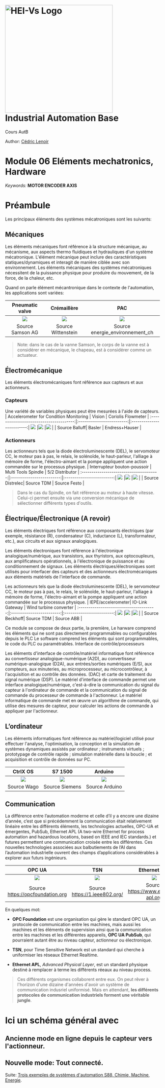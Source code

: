 <h1 align="left">
  <br>
  <img src="./img/hei-en.png" alt="HEI-Vs Logo" width="350">
  <br>
  Industrial Automation Base
  <br>
</h1>

Cours AutB

Author: [Cédric Lenoir](mailto:cedric.lenoir@hevs.ch)

# Module 06 Eléments mechatronics, Hardware

*Keywords:* **MOTOR ENCODER AXIS**

# Préambule
Les principaux éléments des systèmes mécatroniques sont les suivants:

## Mécaniques
Les éléments mécaniques font référence à la structure mécanique, au mécanisme, aux aspects thermo fluidiques et hydrauliques d'un système mécatronique. L'élément mécanique peut inclure des caractéristiques statiques/dynamiques et interagit de manière ciblée avec son environnement. Les éléments mécaniques des systèmes mécatroniques nécessitent de la puissance physique pour produire du mouvement, de la force, de la chaleur, etc.

Quand on parle élément mécantronique dans le contexte de l'automation, les applications sont variées:

| Pneumatic valve                        |  Crémaillère             |  PAC             |
:---------------------------------------:|:-------------------------:|:-------------------------:|
![](./img/MEc_csm_3222p_9e62b399c2.png)  |![](./img/MecWittensteincsm_linearsystem-npr-ritzel-zahnstange_9b998c8da5.jpg)|![](./img/mec_pac-principe_energie_environnement_ch.gif)  |
| Source Samson AG | Source Wittenstein | Source energie_environnement_ch |

> Note: dans le cas de la vanne Samson, le corps de la vanne est à considérer en mécanique, le chapeau, est à considérer comme un actuateur.

## Électromécanique
Les éléments électromécaniques font référence aux capteurs et aux actionneurs. 
### Capteurs
Une variété de variables physiques peut être mesurées à l'aide de capteurs.
| Accelerometer for Condition Monitoring |  Vision             |  Coriolis Flowmeter           |
:---------------------------------------:|:-------------------------:|:-------------------------:|
![](./img/Sensor_condition-monitoring-sensor.webp)  |![](./img/ace_2_Pro_GigE_Lens_f_l_670x500px__x250.jpg)  |![](./img/Promass_F_300_8F3B_CH_Hori02___PP_01.jpg)  |
| Source Balluff| Basler | Endress+Hauser | 
### Actionneurs
Les actionneurs tels que la diode électroluminescente (DEL), le servomoteur CC, le moteur pas à pas, le relais, le solénoïde, le haut-parleur, l'alliage à mémoire de forme, l'électro-aimant et la pompe appliquent une action commandée sur le processus physique.
| Interrupteur bouton-poussoir |  Multi Tools Spindle             |  5/2 Distributor          |
:---------------------------------------:|:-------------------------:|:-------------------------:|
![](./img/EAO-82-4151.1134-11072577-01.jpg)  |![](./img/TDM_MultiToolsSpindle.jpg)  |![](./img/5._bi-stabiel_ventiel_w444%20Source%20Festo.webp)  |
| Source Distrelec| Source TDM | Source Festo | 

> Dans le cas du Spindle, on fait référence au moteur à haute vitesse. Celui-ci permet ensuite via une conversion mécanique de sélectionner différents types d'outils.

## Électrique/Électronique (A revoir)
Les éléments électriques font référence aux composants électriques (par exemple, résistance (R), condensateur (C), inductance (L), transformateur, etc.), aux circuits et aux signaux analogiques.

Les éléments électroniques font référence à l'électronique analogique/numérique, aux transistors, aux thyristors, aux optocoupleurs, aux amplificateurs opérationnels, à l'électronique de puissance et au conditionnement de signaux. Les éléments électriques/électroniques sont utilisés pour interfacer des capteurs et des actionneurs électromécaniques aux éléments matériels de l'interface de commande.

Les actionneurs tels que la diode électroluminescente (DEL), le servomoteur CC, le moteur pas à pas, le relais, le solénoïde, le haut-parleur, l'alliage à mémoire de forme, l'électro-aimant et la pompe appliquent une action commandée sur le processus physique.
| IEPE/accelerometer|  IO-Link Gateway          |  Wind turbine converter          |
:---------------------------------------:|:-------------------------:|:-------------------------:|
![](./img/ep3632-0001__web_preview.png.webp)  |![](./img/mamfile-1761001-720Wx540H-c.webp)  |![](./img/ABBs_PCS6000_wind_turbine_converter.jpg)  |
| Source Beckhoff| Source TDM | Source ABB | 

Ce module se compose de deux partie, la première, 
Le harware comprend les éléments qui ne sont pas directement programmables ou configurables depuis le PLC
Le software comprend les éléments qui sont programmables, le code du PLC ou paramétrables. 
Interface de contrôle/processeurs

Les éléments d'interface de contrôle/matériel informatique font référence au convertisseur analogique-numérique (A2D), au convertisseur numérique-analogique (D2A), aux entrées/sorties numériques (E/S), aux compteurs, aux minuteries, au microprocesseur, au microcontrôleur, à l'acquisition et au contrôle des données. (DAC) et carte de traitement du signal numérique (DSP).
Le matériel d'interface de commande permet une interface analogique/numérique, c'est-à-dire la communication du signal du capteur à l'ordinateur de commande et la communication du signal de commande du processeur de commande à l'actionneur. Le matériel informatique de commande met en œuvre un algorithme de commande, qui utilise des mesures de capteur, pour calculer les actions de commande à appliquer par l'actionneur.


## L’ordinateur
Les éléments informatiques font référence au matériel/logiciel utilisé pour effectuer l'analyse, l'optimisation, la conception et la simulation de systèmes dynamiques assistés par ordinateur ; instruments virtuels ; prototypage de contrôle rapide ; simulation matérielle dans la boucle ; et acquisition et contrôle de données sur PC.

| CtrlX OS|  S7 1500         |  Arduino       |
:---------------------------------------:|:-------------------------:|:-------------------------:|
![](./img/Wago_1024-11394548-DE.webp)  |![](./img/AutB_InterfaceLoaded.jpg)  |![](./img/Arduino%20Soft%20PLC.jpeg)  |
| Source Wago| Source Siemens | Source Arduino | 

## Communication
La différence entre l’automation moderne et celle d’il y a encore une dizaine d’année, c’est que si précédemment la communication était relativement linéaire entre les différents éléments, les technologies actuelles, OPC-UA et émergentes, PubSub, Ethernet APL (A two-wire Ethernet for process automation and hazardous locations, based on IEEE and IEC standards.) et futures permettent une communication croisée entre les différentes.
Ces nouvelles technologies associées aux balbutiements de l’AI dans l’automation industrielle ouvrent des champs d’applications considérables à explorer aux futurs ingénieurs.

| OPC UA                                 |  TSN                      |  Ethernet-apl          |
:---------------------------------------:|:-------------------------:|:-------------------------:|
![](./img/OPC%20Foundation.jpg)  |![](./img/21-sa-313-time-sensitive-networking-tsn-logo-color-rgb-768x307.png)  |![](./img/Logo-Ethernet-APL-rectangle-RGB_1.0_white_backgr.png)  |
| Source https://opcfoundation.org| Source https://1.ieee802.org/ | Source https://www.ethernet-apl.org | 

En quelques mot:
-    **OPC Foundation** est une organisation qui gère le standard OPC UA, un protocole de communication entre les machines, mais aussi les machines et les éléments de supervision ainsi que la communication entre les machines et les différentes appareils, **OPC UA PubSub**, qui pourraient autant être au niveau capteur, actionneur ou électronique.

- **TSN**, pour Time Sensitive Network est un standard qui cherche à uniformiser les réseaux Ethernet Realtime.

- **Ethernet APL**, *Advanced Physical Layer*, est un standard physique destiné à remplacer à terme les différents réeaux au niveau process. 

> Ces différents organismes collaborent entre eux. On peut rêver à l'horizon d'une dizaine d'années d'avoir un système de communication indusriel uniformisé. Mais en attendant, **les différents protocoles de communication industriels forment une véritable jungle**.

# Ici un schéma général avec

## Ancienne mode en ligne depuis le capteur vers l'actionneur.

## Nouvelle mode: Tout connecté.

Suite: [Trois exemples de systèmes d'automation S88, Chimie, Machine, Energie](README_GEN.md).